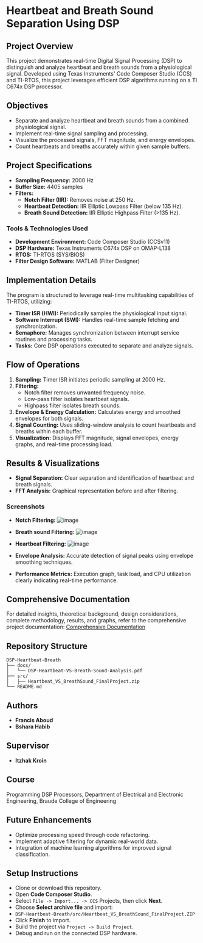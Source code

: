 # Heartbeat and Breath Sound Separation Using DSP

## Project Overview

This project demonstrates real-time Digital Signal Processing (DSP) to distinguish and analyze heartbeat and breath sounds from a physiological signal. Developed using Texas Instruments' Code Composer Studio (CCS) and TI-RTOS, this project leverages efficient DSP algorithms running on a TI C674x DSP processor.

## Objectives

- Separate and analyze heartbeat and breath sounds from a combined physiological signal.
- Implement real-time signal sampling and processing.
- Visualize the processed signals, FFT magnitude, and energy envelopes.
- Count heartbeats and breaths accurately within given sample buffers.

## Project Specifications

- **Sampling Frequency:** 2000 Hz
- **Buffer Size:** 4405 samples
- **Filters:**
  - **Notch Filter (IIR):** Removes noise at 250 Hz.
  - **Heartbeat Detection:** IIR Elliptic Lowpass Filter (below 135 Hz).
  - **Breath Sound Detection:** IIR Elliptic Highpass Filter (>135 Hz).

### Tools & Technologies Used

- **Development Environment:** Code Composer Studio (CCSv11)
- **DSP Hardware:** Texas Instruments C674x DSP on OMAP-L138
- **RTOS:** TI-RTOS (SYS/BIOS)
- **Filter Design Software:** MATLAB (Filter Designer)

## Implementation Details

The program is structured to leverage real-time multitasking capabilities of TI-RTOS, utilizing:

- **Timer ISR (HWI):** Periodically samples the physiological input signal.
- **Software Interrupt (SWI):** Handles real-time sample fetching and synchronization.
- **Semaphore:** Manages synchronization between interrupt service routines and processing tasks.
- **Tasks:** Core DSP operations executed to separate and analyze signals.

## Flow of Operations

1. **Sampling:** Timer ISR initiates periodic sampling at 2000 Hz.
2. **Filtering:**
   - Notch filter removes unwanted frequency noise.
   - Low-pass filter isolates heartbeat signals.
   - Highpass filter isolates breath sounds.
3. **Envelope & Energy Calculation:** Calculates energy and smoothed envelopes for both signals.
4. **Signal Counting:** Uses sliding-window analysis to count heartbeats and breaths within each buffer.
5. **Visualization:** Displays FFT magnitude, signal envelopes, energy graphs, and real-time processing load.

## Results & Visualizations

- **Signal Separation:** Clear separation and identification of heartbeat and breath signals.
- **FFT Analysis:** Graphical representation before and after filtering.

### Screenshots
- **Notch Filtering:** ![image](https://github.com/user-attachments/assets/c1b69c1c-8e82-48a7-bd94-33c08ca01a80)
- **Breath sound Filtering:** ![image](https://github.com/user-attachments/assets/b6c01d14-d124-45b7-b660-797c2067a513)
- **Heartbeat Filtering:** ![image](https://github.com/user-attachments/assets/4c21ae65-7356-4dad-81bb-46e6e5a9ea77)

- **Envelope Analysis:** Accurate detection of signal peaks using envelope smoothing techniques.
- **Performance Metrics:** Execution graph, task load, and CPU utilization clearly indicating real-time performance.
  
## Comprehensive Documentation
For detailed insights, theoretical background, design considerations, complete methodology, results, and graphs, refer to the comprehensive project documentation:
[Comprehensive Documentation](docs/DSP-Heartbeat-VS-Breath-Sound-Analysis.pdf)

## Repository Structure

```
DSP-Heartbeat-Breath
├── docs/
│   └── DSP-Heartbeat-VS-Breath-Sound-Analysis.pdf
├── src/
│   ├── Heartbeat_VS_BreathSound_FinalProject.zip
└── README.md
```

## Authors
- **Francis Aboud**
- **Bshara Habib**

## Supervisor
- **Itzhak Kroin**

## Course
Programming DSP Processors, Department of Electrical and Electronic Engineering, Braude College of Engineering

## Future Enhancements
- Optimize processing speed through code refactoring.
- Implement adaptive filtering for dynamic real-world data.
- Integration of machine learning algorithms for improved signal classification.

## Setup Instructions
- Clone or download this repository.
- Open **Code Composer Studio**.
- Select ```File -> Import... -> CCS``` Projects, then click **Next**.
- Choose **Select archive file** and import:
- ```DSP-Heartbeat-Breath/src/Heartbeat_VS_BreathSound_FinalProject.ZIP```
- Click **Finish** to import.
- Build the project via ```Project -> Build Project```.
- Debug and run on the connected DSP hardware.
  
